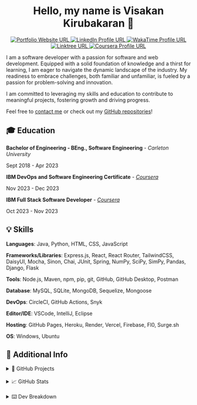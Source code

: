 <h1 align="center">Hello, my name is Visakan Kirubakaran 👋 </h1> 

<p align="center">
  <a href="https://vikiru.vercel.app/">
    <img src="https://img.shields.io/badge/Portfolio-255E63?style=for-the-badge&logo=About.me&logoColor=white" alt="Portfolio Website URL">
  </a>
  <a href="https://www.linkedin.com/in/viskirubakaran/">
    <img src="https://img.shields.io/badge/LinkedIn-0077B5?style=for-the-badge&logo=linkedin&logoColor=white" alt="LinkedIn Profile URL" />
  </a>
  <a href="https://wakatime.com/@vikiru">
    <img src="https://img.shields.io/badge/WakaTime-000000?style=for-the-badge&logo=WakaTime&logoColor=white" alt="WakaTime Profile URL"/>
  </a>
  <a href="https://linktree.com/viskirubakaran">
    <img src="https://img.shields.io/badge/linktree-39E09B?style=for-the-badge&logo=linktree&logoColor=white" alt="Linktree URL"/>
  </a>
  <a href="https://www.coursera.org/user/6b418d7a562f91c50c9185d76bd9b908">
    <img src="https://img.shields.io/badge/Coursera-0056D2?style=for-the-badge&logo=Coursera&logoColor=white" alt="Coursera Profile URL" />
  </a>
</p>

I am a software developer with a passion for software and web development. Equipped with a solid foundation of knowledge and a thirst for learning, I am eager to navigate the dynamic landscape of the industry. My readiness to embrace challenges, both familiar and unfamiliar, is fueled by a passion for problem-solving and innovation.

I am committed to leveraging my skills and education to contribute to meaningful projects, fostering growth and driving progress.

Feel free to [contact me](https://vikiru.vercel.app/contact) or check out my [GitHub repositories](https://github.com/vikiru?tab=repositories&q=&type=&language=&sort=stargazers)!

## 🎓 Education

**Bachelor of Engineering - BEng., Software Engineering** - *Carleton University*  

Sept 2018 - Apr 2023

**IBM DevOps and Software Engineering Certificate** - [*Coursera*](https://coursera.org/share/ff5dc718cd4f17208f60c5004f079928) 

Nov 2023 - Dec 2023

**IBM Full Stack Software Developer** - [*Coursera*](https://coursera.org/share/2c288e462af814df334a75f4e59cbfe6)  

Oct 2023 - Nov 2023

## 💡 Skills

**Languages**: Java, Python, HTML, CSS, JavaScript

**Frameworks/Libraries**: Express.js, React, React Router, TailwindCSS, DaisyUI, Mocha, Sinon, Chai, JUnit, Spring, NumPy, SciPy, SimPy, Pandas, Django, Flask

**Tools**: Node.js, Maven, npm, pip, git, GitHub, GitHub Desktop, Postman

**Database**: MySQL, SQLite, MongoDB, Sequelize, Mongoose

**DevOps**: CircleCI, GitHub Actions, Snyk

**Editor/IDE**: VSCode, IntelliJ, Eclipse

**Hosting**: GitHub Pages, Heroku, Render, Vercel, Firebase, Fl0, Surge.sh

**OS**: Windows, Ubuntu

## 📝 Additional Info

<details>
<summary>🚀 GitHub Projects</summary>

- **Kelbrum | Anime Recommendation System**
  - Technologies Used: `Node.js`, `React`, `React Router`, `TailwindCSS`, `DaisyUI`, `Tensorflow.js`
  - [GitHub Repo](https://github.com/vikiru/kelbrum)
  - [Project Showcase Page](https://vikiru.vercel.app/projects/Kelbrum)
 
- **Parseum | Markdown Editor and Parser**
  - Technologies Used: `Node.js`, `Peggy.js`, `React`, `TailwindCSS`, `DaisyUI`
  - [GitHub Repo](https://github.com/vikiru/parseum)
  - [Project Showcase Page](https://vikiru.vercel.app/projects/Parseum)
  
- **RESTasaurus | Dinosaur REST API**
  - Technologies Used: `Express.js`, `MongoDB`, `Mongoose`, `Sinon`, `Mocha`, `Chai`
  - [GitHub Repo](https://github.com/vikiru/restasaurus)
  - [Project Showcase Page](https://vikiru.vercel.app/projects/RESTasaurus)
  
- **Portfolio Website**
  - Technologies Used: `React`, `React Router`, `TailwindCSS`
  - [GitHub Repo](https://github.com/vikiru/vikiru.github.io)
  - [Project Showcase Page](https://vikiru.vercel.app/projects/Portfolio)

- **Urvo | Multi-purpose Discord Bot**
  - Technologies Used: `Node.js`, `SQLite`, `Sequelize`, `Mocha`, `Chai`
  - [GitHub Repo](https://github.com/vikiru/Urvo)
  - [Project Showcase Page](https://vikiru.vercel.app/projects/Urvo)

- **CodeSmell | Static Analysis Tool**
  - Technologies Used: `Java`, `Maven`, `JUnit`, `Python`, `JavaFX WebView`, `HTML`, `CSS`, `JavaScript`
  - [GitHub Repo](https://github.com/vikiru/CodeSmell)
  - [Project Showcase Page](https://vikiru.vercel.app/projects/CodeSmell)

- **discrete-sim | Manufacturing Facility Simulation**
  - Technologies Used: `Python`, `NumPy`, `SciPy`, `SimPy`
  - [GitHub Repo](https://github.com/vikiru/discrete-sim)
  - [Project Showcase Page](https://vikiru.vercel.app/projects/discrete-sim)

- **Mini-SurveyMonkey | Spring Boot CRUD Web App**
  - Technologies Used: `Java`, `Maven`, `Spring Boot`, `Thymeleaf`, `JUnit`, `HTML`, `CSS`
  - [GitHub Repo](https://github.com/vikiru/Mini-SurveyMonkey)
  - [Project Showcase Page](https://vikiru.vercel.app/projects/Mini-SurveyMonkey)

- **Elevator Simulator | Threads and UDP**
  - Technologies Used: `Java`, `Maven`, `JUnit`
  - GitHub Repo: `private`
  - [Project Showcase Page](https://vikiru.vercel.app/projects/Elevator-Simulator)

- **digitalRisk | MVC Swing Game**
  - Technologies Used: `Java`, `Maven`, `JUnit`, `Swing`
  - [GitHub Repo](https://github.com/flavji/digitalRisk)
  - [Project Showcase Page](https://vikiru.vercel.app/projects/digitalRisk)

</details>

<br/>

<details>
  <summary>📈 GitHub Stats</summary>
  <p align="center">
<a href="https://github.com/anuraghazra/github-readme-stats"><img src="https://github-readme-stats.vercel.app/api/?username=vikiru&show_icons=true&count_private=true&theme=react&hide_border=true&bg_color=1F222E" width="400px" alt="Visakan Kirubakaran's Github Stats" /></a>
<a href="https://github.com/anuraghazra/github-readme-stats"><img src="https://github-readme-stats.vercel.app/api/top-langs/?username=vikiru&langs_count=8&layout=compact&theme=react&hide_border=true&bg_color=1F222E" height="167px"  alt="Visakan Kirubakaran's Most Used Languages"/></a>
    <a href="https://github.com/DenverCoder1/github-readme-streak-stats"><img src="https://streak-stats.demolab.com?user=vikiru&theme=monokai-metallian&hide_border=true&card_width=500&dates=61DBFA&currStreakNum=61DBFA&ring=61DBFA&currStreakLabel=61DBFA&sideNums=61DBFA&sideLabels=61DBFA&fire=61DBFA" alt="Visakan Kirubakaran's Programming Streak"/></a>
  </p>
</details>

<br/>

<details>
  <summary>⌨️ Dev Breakdown</summary>
<!--START_SECTION:waka-->

```python
From: 06 April 2024 - To: 13 April 2024

Total Time: 0 secs

No activity tracked
```

<!--END_SECTION:waka-->
</details>
